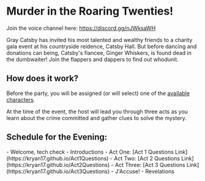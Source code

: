 <h1> Murder in the Roaring Twenties! </h1>

Join the voice channel here: https://discord.gg/nJWksaWH 

Gray Catsby has invited his most talented and wealthy friends to a charity gala event at his countryside reidence, Catsby Hall. But before dancing and donations can being, Catsby's fiancee, Ginger Whiskers, is found dead in the dumbwaiter! Join the flappers and dappers to find out whodunit.

<h2> How does it work? </h2>
Before the party, you will be assigned (or will select) one of the <a href="https://kryan17.github.io/characters">available characters</a>.

At the time of the event, the host will lead you through three acts as you learn about the crime committed and gather clues to solve the mystery. 


<h2> Schedule for the Evening: </h2>
- Welcome, tech check
- Introductions
- Act One: [Act 1 Questions Link](https://kryan17.github.io/Act1Questions)
- Act Two: [Act 2 Questions Link](https://kryan17.github.io/Act2Questions)
- Act Three: [Act 3 Questions Link](https://kryan17.github.io/Act3Questions)
- J'Accuse!
- Revelations

